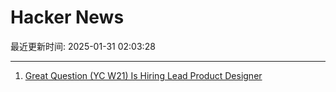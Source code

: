 # Hacker News

最近更新时间: 2025-01-31 02:03:28

--- 
1. [Great Question (YC W21) Is Hiring Lead Product Designer](https://www.ycombinator.com/companies/great-question/jobs/T5RTrue-lead-product-designer) 
